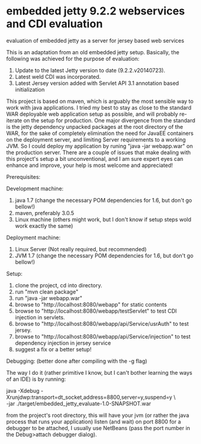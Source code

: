 embedded jetty 9.2.2 webservices and CDI evaluation 
=========================

evaluation of embedded jetty as a server for jersey based web services 


This is an adaptation from an old embedded jetty setup. Basically, the following was achieved for the purpose of evaluation:

1. Update to the latest Jetty version to date (9.2.2.v20140723).
2. Latest weld CDI was incorporated.
3. Latest Jersey version added with Servlet API 3.1 annotation based initialization

This project is based on maven, which is arguably the most sensible way to work with java applications. I tried my best to stay as close
to the standard WAR deployable web application setup as possible, and will probably re-iterate on the setup for production. One major divergence
from the standard is the jetty dependency unpacked packages at the root directory of the WAR, for the sake of completely elimination the need
for JavaEE containers on the deployment server, and limiting Server requirements to a working JVM. So I could deploy my application by runing "java -jar webapp.war" on the production server. There are a couple of issues that make dealing with this project's setup a bit unconventional, 
and I am sure expert eyes can enhance and improve, your help is most welcome and appreciated!

Prerequisites:

Development machine:

1. java 1.7  (change the necessary POM dependencies for 1.6, but don't go bellow!)
2. maven, preferably 3.0.5
3. Linux machine (others might work, but I don't know if setup steps wold work exactly the same)
 

Deployment machine:

1. Linux Server (Not really required, but recommended)
2. JVM 1.7 (change the necessary POM dependencies for 1.6, but don't go bellow!)


Setup:

1. clone the project, cd into directory.
2. run "mvn clean package"
3. run "java -jar webapp.war"
4. browse to  "http://localhost:8080/webapp"    for static contents
5. browse to  "http://localhost:8080/webapp/testServlet"    to test CDI injection in servlets.
6. browse to  "http://localhost:8080/webapp/api/Service/usrAuth"    to test jersey.
7. browse to  "http://localhost:8080/webapp/api/Service/injection"  to test dependency injection in jersey service
8. suggest a fix or a better setup!

Debugging:  (better done after compiling with the -g flag)

The way I do it (rather primitive I know, but I can't bother learning the ways of an IDE) is by running:

java -Xdebug -Xrunjdwp:transport=dt_socket,address=8800,server=y,suspend=y \  
-jar ./target/embedded_jetty_evaluate-1.0-SNAPSHOT.war

from the project's root directory, this will have your jvm (or rather the java process that runs your application) listen (and wait) on port 8800 for a debugger to be attached,
I usually use NetBeans (pass the port number in the Debug>attach debugger dialog).


